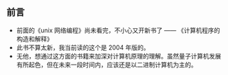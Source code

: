 ## 前言
* 前面的《unix 网络编程》尚未看完，不小心又开新书了 —— 《计算机程序的构造和解释》
* 此书不算太新，我当前读的这个是 2004 年版的。
* 无他，想通过这方面的书籍来加深对计算机原理的理解。虽然量子计算机发展有所起色，但在未来一段时间内，应该还是以二进制计算机为主的。



